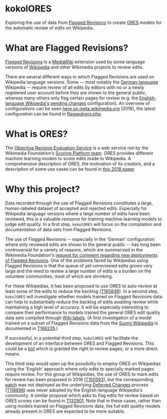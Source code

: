 # kokolORES

Exploring the use of data from [Flagged Revisions](https://www.mediawiki.org/wiki/Extension:FlaggedRevs) to create [ORES](https://www.mediawiki.org/wiki/ORES) models for the automatic review of edits on Wikipedia.

# What are Flagged Revisions?

[Flagged Revisions](https://www.mediawiki.org/wiki/Extension:FlaggedRevs) is a [MediaWiki](https://www.mediawiki.org) extension used by some language versions of [Wikipedia](https://www.wikipedia.org) and other Wikimedia projects to review edits.

There are several different ways in which Flagged Revisions are used on Wikipedia language versions. Some -- most notably the [German-language](https://de.wikipedia.org) Wikipedia -- require review of all edits by editors with no or a newly registered user account before they are shown to the general public, whereas many others only flag certain pages for review (e.g. the [English-language Wikipedia's](https://en.wikipedia.org) [pending changes](https://en.wikipedia.org/wiki/Wikipedia:Pending_changes) configuration). An overview of configurations can be seen [here on meta.wikimedia.org](https://meta.wikimedia.org/wiki/Requests_for_comment/Flagged_revisions_deployment#Statistics_from_Wikipedias_with_different_configurations) (2016), the latest configuration can be found in [flaggedrevs.php](https://github.com/wikimedia/operations-mediawiki-config/blob/master/wmf-config/flaggedrevs.php).

# What is ORES?

The [Objective Revision Evaluation Service](https://www.mediawiki.org/wiki/ORES) is a web service run by the Wikimedia Foundation's [Scoring Platform team](https://www.mediawiki.org/wiki/Wikimedia_Scoring_Platform_team). ORES provides different machine learning models to score edits made to Wikipedia. A comprehensive description of ORES, the motivation of its creators, and a description of some use cases can be found in [this 2018 paper](https://github.com/halfak/ores-paper).

# Why this project?

Data recorded through the use of Flagged Revisions constitutes a large, human-labeled dataset of accepted and rejected edits. Especially for Wikipedia language versions where a large number of edits have been reviewed, this is a valuable resource for training machine learning models to judge edit quality. In a first step, `kokolORES` will focus on the compilation and documentation of data sets from Flagged Revisions.

The use of Flagged Revisions -- especially in the 'German' configuration where only reviewed edits are shown to the general public -- has long been controversial for a variety of reasons, which are summarized in the Wikimedia Foundation's [request for comment regarding new deployments of Flagged Revisions](https://meta.wikimedia.org/wiki/Requests_for_comment/Flagged_revisions_deployment). One of the problems faced by Wikipedias using Flagged Revisions is that the queue of yet-unreviewed edits grows very large and the need to review a large number of edits is a burden on the volunteer communities, most of which are shrinking.

For these Wikipedias, it has been proposed to use ORES to auto-review at least some of the edits to reduce the backlog ([T165848](https://phabricator.wikimedia.org/T165848)). In a second step, `kokolORES` will investigate whether models trained on Flagged Revisions data can help to substantially reduce the backlog of edits awaiting review while maintaining a high level of accuracy. It will be especially interesting to compare their performance to models trained the general ORES edit quality data sets compiled through [Wiki labels](https://meta.wikimedia.org/wiki/Wiki_labels). (A first investigation of a model trained on a subset of Flagged Revisions data from the [Suomi Wikipedia](https://fi.wikipedia.org) is documented in [T166235](https://phabricator.wikimedia.org/T166235).)

If successful, in a potential third step, `kokolORES` will facilitate the development of an interface between ORES and Flagged Revisions. This could be a [bot](https://meta.wikimedia.org/wiki/Bot) which is granted the right to review pages, or a more direct means.

This third step would open up the possibility to employ ORES on Wikipedias using the 'English' approach where only edits to specially marked pages require review. For this group of Wikipedias, the use of ORES to mark edits for review has been proposed in 2016 ([T150593](https://phabricator.wikimedia.org/T150593)), but the corresponding [patch](https://gerrit.wikimedia.org/r/#/c/326156/) was not deployed as the underlying [Deferred Changes](https://en.wikipedia.org/wiki/Wikipedia:Deferred_changes) process ([T118696](https://phabricator.wikimedia.org/T118696)) was never adopted by the English-language Wikipedia's community. A similar proposal which asks to flag edits for review based on ORES scores can be found in [T132901](https://phabricator.wikimedia.org/T132901). Note that in these cases, rather than using models trained on Flagged Revisions data, the full edit quality models already present in ORES are expected to be more suitable.



